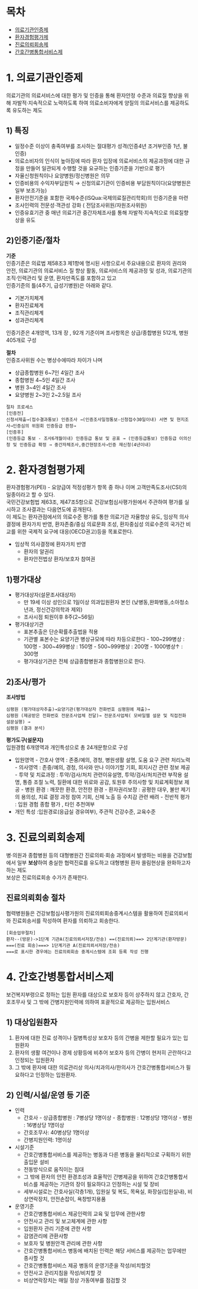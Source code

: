 # 목차
- [의료기관인증제](#1-의료기관인증제)
- [환자경험평가제](#2-환자경험평가제)
- [진료의뢰회송제](#3-진료의뢰회송제)
- [간호간병통합서비스제](#4-간호간병통합서비스제)

# 1. 의료기관인증제
의료기관의 의료서비스에 대한 평가 및 인증을 통해 환자안정 수준과 의료질 향상을 위해 자발적·지속적으로 노력하도록 하여 의료소비자에게 양질의 의료서비스를 제공하도록 유도하는 제도<br>
## 1) 특징
- 일정수준 이상이 충족여부를 조사하는 절대평가 성격(인증4년 조거부인증 1년, 불인증)
- 의료소비자의 인식이 높아짐에 따라 환자 입장에 의료서비스의 제공과정에 대한 규정을 만들어 일관되게 수행할 것을 요규하는 인증기준을 기반으로 평가
- 자율신청원칙이나 요양병원/정신병원은 의무
- 인증비용의 수익자부담원칙 → 신청의료기관이 인증비용 부담원칙이다(요양병원은 일부 보조가능)
- 환자안전기준을 포함한 국제수준(ISQua:국제의료질관리학회)의 인증기준을 마련
- 조사인력의 전문성·객관성 강화 ( 전담조사위원/자원조사위원)
- 인증유효기관 중 매년 의료기관 중간자체조사를 통해 자발적·지속적으로 의료질향상을 유도

## 2)인증기준/절차
**기준**<br>
인증기준은 의료법 제58조3 제1항에 명시된 사항으로서 주요내용으로 환자의 권리와 안전, 의료기관의 의료서비스 질 향상 활동, 의료서비스의 제공과정 및 성과, 의료기관의 조직·인력관리 및 운영, 환자만족도를 포함하고 있고<br>
인증기준의 틀(4주기, 급성기병원)은 아래와 같다.
- 기본가치체계
- 환자진료체계
- 조직관리체계
- 성과관리체계

인증기준은 4개영역, 13개 장 , 92개 기준이며 조사항목은 상급/종합병원 512개, 병원 405개로 구성

**절차**<br>
인증조사위원 수는 병상수에따라 차이가 나며 
- 상급종합병원 6~7인 4일간 조사
- 종합병원 4~5인 4일간 조사
- 병원 3~4인 4일간 조사
- 요양병원 2~3인 2~2.5일 조사
```
절차 프로세스
[인증전]
신청서제출→(접수결과통보) 인증조사 →(인증조사일정통보-신청접수30일이내) 서면 및 현지조사→인증심의 위원회 인증등급 판정→
[인증후]
(인증등급 통보 - 조사6개월이내) 인증등급 통보 및 공표 → (인증등급통보) 인증등급 이의신청 및 인증등급 확정 → 중간자체조사,중간현장조사→인증 재신청(4년이내)
```

# 2. 환자경험평가제
환자경험평가(PEI) - 요양급여 적정성평가 항목 중 하나 이며 고객만족도조사(CSI)의 일종이라고 할 수 있다.<br>
국민건강보험법 제63조, 제47조5항으로 건강보험심사평가원에서 주관하여 평가를 실시하고 조사결과는 다음연도에 공개된다.<br>
이 제도는 환자관점에서의 의료수준 평가를 통한 의료기관 자율향상 유도, 임상적 의사결정에 환자가치 반영, 환자존중/중심 의료문화 조성, 환자중심성 의료수준의 국가간 비교를 위한 국제적 요구에 대응(OECD권고)등을 목표로한다.
- 임상적 의사결정에 환자가치 반영
     - 환자의 알권리
     - 환자안전법상 환자/보호자 참여권

## 1)평가대상
- 평가대상자(설문조사대상자)
   - 만 19세 이상 성인으로 1일이상 의과입원환자 본인 (낮병동,완화병동,소아청소년과, 정신건강의학과 제외)
   - 조사시점 퇴원이후 8주(2~56일)
- 평가대상기관
    - 표본추출은 단순확률추출법을 적용
    - 기관별 표본수는 요양기관 병상규모에 따라 차등으로한다
           - 100~299병상 : 100명
           - 300~499병상 : 150명
           - 500~999병상 : 200명
           - 1000병상↑ : 300명
    - 평가대상기관은 전체 상급종합병원과 종합병원으로 한다.

## 2)조사/평가
**조사방법**<br>
```
심평원 (평가대상자추출)→요양기관(평가대상자 전화번호 심평원에 제출)→
심평원 (제공받은 전화번호 전문조사업체 전달)→ 전문조사업체( 모바일웹 설문 및 직접전화 설문실행) →
심평원 (결과 분석)
```
**평가도구(설문지)**<br>
입원경험 6개영역과 개인특성으로 총 24개문항으로 구성<br>
- 입원영역
      - 간호사 영역 : 존중/예의, 경청, 병원생활 설명, 도움 요구 관련 처리노력
      - 의사영역 : 존중/예의, 경청, 의사와 만나 이야기할 기회, 회지시간 관련 정보 제공
      - 투약 및 치료과정 : 투약/검사/처치 관련이유설명, 투약/검사/처치관련 부작용 설명, 통증 조절 노력, 질환에 대한 위로와 공감, 토원후 주의사항 및 치료계획정보 제공
      - 병원 환경 : 깨끗한 환경, 안전한 환경
      - 환자권리보장 : 공평한 대우, 불만 제기의 용의성, 치료 결정 과정 참여 기회, 신체 노출 등 수치감 관련 배려
      - 전반적 평가 : 입원 경험 종합 평가 , 타인 추천여부
- 개인 특성 :입원경로(응급실 경유여부), 주관적 건강수준, 교육수준

# 3. 진료의뢰회송제
병·의원과 종합병원 등의 대형병원간 진료의뢰·회송 과정에서 발생하는 비용을 건강보험에서 일부 **보상**하여 충실한 협력진료를 유도하고 대형병원 환자 쏠림현상을 완화하고자 하는 제도<br>
보상은 진료의료회송 수가가 존재한다.

## 진료의뢰회송 절차
협력병원들은 건강보험심사평가원의 진료의뢰회송중계시스템을 활용하여 진료의뢰서와 진료회송서를 작성하여 환자를 의뢰하고 회송한다.
``` 
[회송업무절차]
환자--(방문)->1단계 기관A(진료의뢰서저장/전송) ==(진료의뢰)==> 2단계기관(환자방문) ===(진료 회송)===> 1단계기관 A(진료의뢰서저장/전송)
===로 표시한 경우에는 진료의뢰회송 중계시스템에 조회 등록 작성 진행
```

# 4. 간호간병통합서비스제
보건복지부령으로 정하는 입원 환자를 대상으로 보호자 등이 상주하지 않고 간호자, 간호조무사 및 그 밖에 간병지원인력에 의하여 포괄적으로 제공하는 입원서비스

## 1) 대상입원환자
1. 환자에 대한 진료 성격이나 질병특성상 보호자 등의 간병을 제한할 필요가 있는 입원환자
2. 환자의 생활 여건이나 경제 상황등에 비추어 보호자 등의 간병이 현저히 곤란하다고 인정되는 입원환자
3. 그 밖에 환자에 대한 의료관리상 의사/치과의사/한의사가 간호간병통합서비스가 필요하다고 인정하는 입원환자.

## 2) 인력/시설/운영 등 기준
- 인력
     - 간호사 
           - 상급종합병원 : 7병상당 1명이상
           - 종합병원 : 12병상당 1명이상
           - 병원 : 16병상당 1명이상
     - 간호조무사: 40병상당 1명이상
     - 간병지원인력: 1명이상
- 시설기준
    - 간호간병통합서비스를 제공하는 병동과 다른 병동을 물리적으로 구획하기 위한 출입문 설비
    - 전동방식으로 움직이는 침대
    - 그 밖에 환자의 안전 환경조성과 효율적인 간병제공을 위하여 간호간병통합서비스를 제공하는 기관의 장이 필요하다고 인정하는 시설 및 장비
    - 세부시설로는 간호사실(각층1개), 입원실 및 복도, 목욕실, 화장실(입원실내), 비상연락장치, 안전손잡이, 욕창방지용품
- 운영기준
    - 간호간병통합서비스 제공인력의 교육 및 업무에 관한사항
    - 안전사고 관리 및 보고체계에 관한 사항
    - 입원환자 관리 기준에 관한 사항 
    - 감염관리에 관환사항 
    - 보호자 및 병원안객 관리에 관한 사항 
    - 간호간병통합서비스 병동에 배치된 인력은 해당 서비스를 제공하는 업무에만 종사할 것
    - 간호간병통합서비스 제공 병동의 운영기준을 작성/비치할것
    - 안전사고 관리지침을 작성/비치할 것
    - 비상연락장치는 매일 정상 가동여부를 점검할 것  
